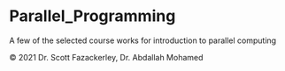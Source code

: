 # Parallel_Programming
A few of the selected course works for introduction to parallel computing

© 2021 Dr. Scott Fazackerley, Dr. Abdallah Mohamed
